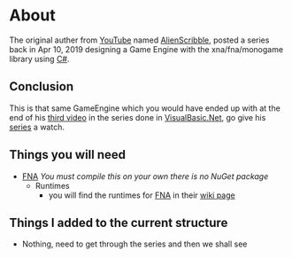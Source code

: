 # About
The original auther from [YouTube](https://www.youtube.com/) named [AlienScribble](https://www.youtube.com/channel/UCbxVu_JGFy1UKDRLCFTYanw), posted a series back in Apr 10, 2019 designing a Game Engine with the xna/fna/monogame library using [C#](https://docs.microsoft.com/en-us/dotnet/csharp/).

## Conclusion
This is that same GameEngine which you would have ended up with at the end of his [third video](https://www.youtube.com/watch?v=LyH45JpPLMU) in the series done in [VisualBasic.Net](https://docs.microsoft.com/en-us/dotnet/visual-basic/), go give his [series](https://www.youtube.com/playlist?list=PLG6XrMFqMJUBOPVTJrGJnIDDHHF1HTETc) a watch.

## Things you will need
  - [FNA](https://github.com/FNA-XNA/FNA/) _You must compile this on your own there is no NuGet package_
    - Runtimes
      - you will find the runtimes for [FNA](https://github.com/FNA-XNA/FNA/) in their [wiki page](https://github.com/FNA-XNA/FNA/wiki/1:-Download-and-Update-FNA#2-download-native-libraries)

## Things I added to the current structure
  - Nothing, need to get through the series and then we shall see
